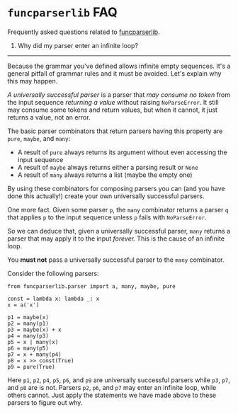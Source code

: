 `funcparserlib` FAQ
===================

Frequently asked questions related to [funcparserlib][1].


1. Why did my parser enter an infinite loop?
--------------------------------------------

Because the grammar you've defined allows infinite empty sequences. It's a
general pitfall of grammar rules and it must be avoided. Let's explain why this
may happen.

_A universally successful parser_ is a parser that _may consume no token_ from
the input sequence _returning a value_ without raising `NoParseError`. It still
may consume some tokens and return values, but when it cannot, it just returns
a value, not an error.

The basic parser combinators that return parsers having this property are
`pure`, `maybe`, and `many`:

* A result of `pure` always returns its argument without even accessing the
  input sequence
* A result of `maybe` always returns either a parsing result or `None`
* A result of `many` always returns a list (maybe the empty one)

By using these combinators for composing parsers you can (and you have done this
actually!) create your own universally successful parsers.

One more fact. Given some parser `p`, the `many` combinator returns a parser `q`
that applies `p` to the input sequence unless `p` fails with `NoParseError`.

So we can deduce that, given a universally successful parser, `many` returns a
parser that may apply it to the input _forever._ This is the cause of an infinite
loop.

You **must not** pass a universally successful parser to the `many` combinator.

Consider the following parsers:

    from funcparserlib.parser import a, many, maybe, pure

    const = lambda x: lambda _: x
    x = a('x')

    p1 = maybe(x)
    p2 = many(p1)
    p3 = maybe(x) + x
    p4 = many(p3)
    p5 = x | many(x)
    p6 = many(p5)
    p7 = x + many(p4)
    p8 = x >> const(True)
    p9 = pure(True)

Here `p1`, `p2`, `p4`, `p5`, `p6`, and `p9` are universally successful parsers
while `p3`, `p7`, and `p8` are is not. Parsers `p2`, `p6`, and `p7` may enter an
infinite loop, while others cannot. Just apply the statements we have made
above to these parsers to figure out why.

  [1]: http://code.google.com/p/funcparserlib/

